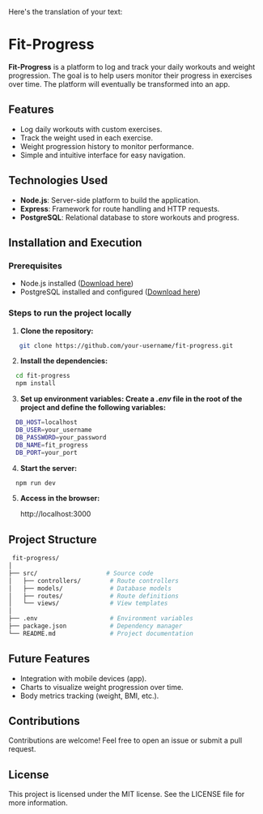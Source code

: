 Here's the translation of your text:

# Fit-Progress

**Fit-Progress** is a platform to log and track your daily workouts and weight progression. The goal is to help users monitor their progress in exercises over time. The platform will eventually be transformed into an app.

## Features

- Log daily workouts with custom exercises.
- Track the weight used in each exercise.
- Weight progression history to monitor performance.
- Simple and intuitive interface for easy navigation.

## Technologies Used

- **Node.js**: Server-side platform to build the application.
- **Express**: Framework for route handling and HTTP requests.
- **PostgreSQL**: Relational database to store workouts and progress.

## Installation and Execution

### Prerequisites

- Node.js installed ([Download here](https://nodejs.org/))
- PostgreSQL installed and configured ([Download here](https://www.postgresql.org/download/))

### Steps to run the project locally

1. **Clone the repository:**

```bash
   git clone https://github.com/your-username/fit-progress.git
```

2. **Install the dependencies:**

```bash
  cd fit-progress
  npm install
```

3. **Set up environment variables: Create a _.env_ file in the root of the project and define the following variables:**

```bash
  DB_HOST=localhost
  DB_USER=your_username
  DB_PASSWORD=your_password
  DB_NAME=fit_progress
  DB_PORT=your_port
```

4. **Start the server:**

```bash
  npm run dev
```

5. **Access in the browser:**

   http://localhost:3000

## Project Structure

```bash
 fit-progress/
│
├── src/                   # Source code
│   ├── controllers/        # Route controllers
│   ├── models/             # Database models
│   ├── routes/             # Route definitions
│   └── views/              # View templates
│
├── .env                    # Environment variables
├── package.json            # Dependency manager
└── README.md               # Project documentation

```

## Future Features

- Integration with mobile devices (app).
- Charts to visualize weight progression over time.
- Body metrics tracking (weight, BMI, etc.).

## Contributions

Contributions are welcome! Feel free to open an issue or submit a pull request.

## License

This project is licensed under the MIT license. See the LICENSE file for more information.
